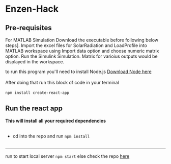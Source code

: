 # Enzen-Hack

## Pre-requisites
For MATLAB Simulation Download the executable before following below steps]. Import the excel files for SolarRadiation and LoadProfile into MATLAB workspace using Import data option and choose numeric matrix option. Run the Simulink Simulation. Matrix for varioius outputs would be displayed in the workspace.

to run this program you'll need to install Node.js [Download Node here](https://nodejs.org/en/download/)<br><br>
After doing that run this block of code in your terminal<br><br>
`npm install create-react-app`
## Run the react app
**This will install all your required dependencies**<br><br>
- cd into the repo and run `npm install`<br><br>
**** 
run to start local server `npm start`
else check the repo [here](http://yugaank-kalia.github.io/Enzenearth/)
